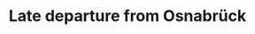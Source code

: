---
layout:     post
title:      Late departure from Osnabrück
categories: [A Ride on The Pilgrims' Route]
---